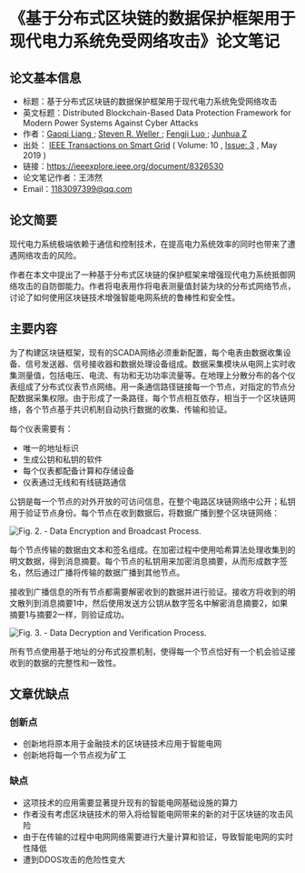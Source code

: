 # 《基于分布式区块链的数据保护框架用于现代电力系统免受网络攻击》论文笔记

## 论文基本信息

- 标题：基于分布式区块链的数据保护框架用于现代电力系统免受网络攻击
- 英文标题：Distributed Blockchain-Based Data Protection Framework for Modern Power Systems Against Cyber Attacks
- 作者：[Gaoqi Liang ](https://ieeexplore.ieee.org/author/37085889501)[ ](https://orcid.org/0000-0001-9060-1675); [Steven R. Weller ](https://ieeexplore.ieee.org/author/37078084700)[ ](https://orcid.org/0000-0001-5758-8034); [Fengji Luo ](https://ieeexplore.ieee.org/author/37400605900)[ ](https://orcid.org/0000-0003-4041-6062); [Junhua Z](https://ieeexplore.ieee.org/author/37537644000)
- 出处： [IEEE Transactions on Smart Grid](https://ieeexplore.ieee.org/xpl/RecentIssue.jsp?punumber=5165411) ( Volume: 10 , [Issue: 3](https://ieeexplore.ieee.org/xpl/tocresult.jsp?isnumber=8694132) , May 2019 )
- 链接：https://ieeexplore.ieee.org/document/8326530
- 论文笔记作者：王沛然
- Email：1183097399@qq.com

## 论文简要

现代电力系统极端依赖于通信和控制技术，在提高电力系统效率的同时也带来了遭遇网络攻击的风险。

作者在本文中提出了一种基于分布式区块链的保护框架来增强现代电力系统抵御网络攻击的自防御能力。作者将电表用作将电表测量值封装为块的分布式网络节点，讨论了如何使用区块链技术增强智能电网系统的鲁棒性和安全性。

## 主要内容

为了构建区块链框架，现有的SCADA网络必须重新配置，每个电表由数据收集设备、信号发送器、信号接收器和数据处理设备组成。数据采集模块从电网上实时收集测量值，包括电压、电流、有功和无功功率流量等。在地理上分散分布的各个仪表组成了分布式仪表节点网络。用一条通信路径链接每一个节点，对指定的节点分配数据采集权限。由于形成了一条路径，每个节点相互依存，相当于一个区块链网络，各个节点基于共识机制自动执行数据的收集、传输和验证。

每个仪表需要有：

- 唯一的地址标识
- 生成公钥和私钥的软件
- 每个仪表都配备计算和存储设备
- 仪表通过无线和有线链路通信

公钥是每一个节点的对外开放的可访问信息，在整个电路区块链网络中公开；私钥用于验证节点身份。每个节点在收到数据后，将数据广播到整个区块链网络：

![Fig. 2. - Data Encryption and Broadcast Process.](http://182.150.59.104:8888/https/77726476706e69737468656265737421f9f244993f20645f6c0dc7a59d50267b1ab4a9/mediastore_new/IEEE/content/media/5165411/8694132/8326530/welle2-2819663-small.gif)

每个节点传输的数据由文本和签名组成。在加密过程中使用哈希算法处理收集到的明文数据，得到消息摘要。每个节点的私钥用来加密消息摘要，从而形成数字签名，然后通过广播将传输的数据广播到其他节点。

接收到广播信息的所有节点都需要解密收到的数据并进行验证。接收方将收到的明文散列到消息摘要1中，然后使用发送方公钥从数字签名中解密消息摘要2，如果摘要1与摘要2一样，则验证成功。

![Fig. 3. - Data Decryption and Verification Process.](http://182.150.59.104:8888/https/77726476706e69737468656265737421f9f244993f20645f6c0dc7a59d50267b1ab4a9/mediastore_new/IEEE/content/media/5165411/8694132/8326530/welle3-2819663-small.gif)

所有节点使用基于地址的分布式投票机制，使得每一个节点恰好有一个机会验证接收到的数据的完整性和一致性。

## 文章优缺点

### 创新点

- 创新地将原本用于金融技术的区块链技术应用于智能电网
- 创新地将每一个节点视为矿工

### 缺点

- 这项技术的应用需要显著提升现有的智能电网基础设施的算力
- 作者没有考虑区块链技术的带入将给智能电网带来的新的对于区块链的攻击风险
- 由于在传输的过程中电网网络需要进行大量计算和验证，导致智能电网的实时性降低
- 遭到DDOS攻击的危险性变大
